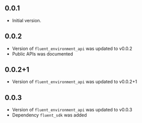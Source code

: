 ## 0.0.1

* Initial version.

## 0.0.2

* Version of `fluent_environment_api` was updated to v0.0.2
* Public APIs was documented

## 0.0.2+1

* Version of `fluent_environment_api` was updated to v0.0.2+1

## 0.0.3

* Version of `fluent_environment_api` was updated to v0.0.3
* Dependency `fluent_sdk` was added